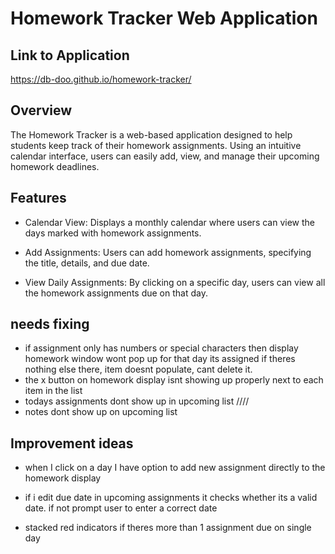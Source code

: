 # Homework Tracker Web Application

## Link to Application

https://db-doo.github.io/homework-tracker/


## Overview
The Homework Tracker is a web-based application designed to help students keep track of their homework assignments. Using an intuitive calendar interface, users can easily add, view, and manage their upcoming homework deadlines.

## Features
* Calendar View: Displays a monthly calendar where users can view the days marked with homework assignments.

* Add Assignments: Users can add homework assignments, specifying the title, details, and due date.

* View Daily Assignments: By clicking on a specific day, users can view all the homework assignments due on that day.


## needs fixing
* if assignment only has numbers or special characters then display homework window wont pop up for that day its assigned if theres nothing else there, item doesnt populate, cant delete it.
* the x button on homework display isnt showing up properly next to each item in the list
* todays assignments dont show up in upcoming list ////
* notes dont show up on upcoming list



## Improvement ideas
* when I click on a day I have option to add new assignment directly to the homework display

* if i edit due date in upcoming assignments it checks whether its a valid date. if not prompt user to enter a correct date

* stacked red indicators if theres more than 1 assignment due on single day
